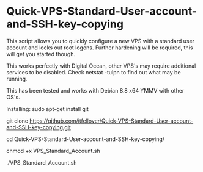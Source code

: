 # Quick-VPS-Standard-User-account-and-SSH-key-copying
This script allows you to quickly configure a new VPS with a standard user account and locks out root logons. Further hardening will be required, this will get you started though.

This works perfectly with Digital Ocean, other VPS's may require additional services to be disabled. Check netstat -tulpn to find out what may be running. 

This has been tested and works with Debian 8.8 x64 YMMV with other OS's.

Installing:
sudo apt-get install git

git clone https://github.com/itfellover/Quick-VPS-Standard-User-account-and-SSH-key-copying.git

cd Quick-VPS-Standard-User-account-and-SSH-key-copying/

chmod +x VPS_Standard_Account.sh

./VPS_Standard_Account.sh
